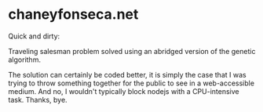 # chaneyfonseca.net
Quick and dirty:

  Traveling salesman problem solved using an abridged version of the genetic algorithm.

  The solution can certainly be coded better, it is simply the case that I was trying to throw something together for the public
to see in a web-accessible medium.  And no, I wouldn't typically block nodejs with a CPU-intensive task.  Thanks, bye.
